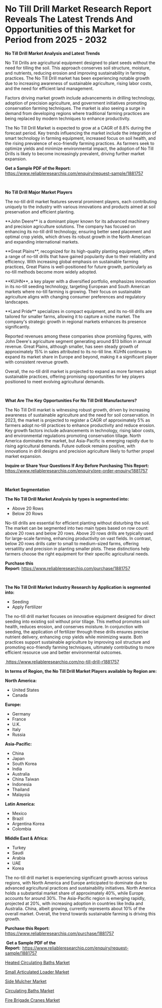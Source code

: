 <p><h1>No Till Drill Market Research Report Reveals The Latest Trends And Opportunities of this Market for Period from 2025 - 2032</h1></p><p><strong>No Till Drill Market Analysis and Latest Trends</strong></p>
<p><p>No Till Drills are agricultural equipment designed to plant seeds without the need for tilling the soil. This approach conserves soil structure, moisture, and nutrients, reducing erosion and improving sustainability in farming practices. The No Till Drill market has been experiencing notable growth due to increasing awareness of sustainable agriculture, rising labor costs, and the need for efficient land management.</p><p>Factors driving market growth include advancements in drilling technology, adoption of precision agriculture, and government initiatives promoting conservation farming techniques. The market is also seeing a surge in demand from developing regions where traditional farming practices are being replaced by modern techniques to enhance productivity.</p><p>The No Till Drill Market is expected to grow at a CAGR of 8.8% during the forecast period. Key trends influencing the market include the integration of smart technology in farming equipment, increased focus on soil health, and the rising prevalence of eco-friendly farming practices. As farmers seek to optimize yields and minimize environmental impact, the adoption of No Till Drills is likely to become increasingly prevalent, driving further market expansion.</p></p>
<p><strong>Get a Sample PDF of the Report:&nbsp;</strong> <a href="https://www.reliableresearchiq.com/enquiry/request-sample/1881757?utm_campaign=123&utm_medium=2&utm_source=Github&utm_content=ia&utm_term=10042025&utm_id=no-till-drill">https://www.reliableresearchiq.com/enquiry/request-sample/1881757</a></p>
<p>&nbsp;</p>
<p><strong>No Till Drill Major Market Players</strong></p>
<p><p>The no-till drill market features several prominent players, each contributing uniquely to the industry with various innovations and products aimed at soil preservation and efficient planting. </p><p>**John Deere** is a dominant player known for its advanced machinery and precision agriculture solutions. The company has focused on enhancing its no-till drill technology, ensuring better seed placement and optimal crop yields, which drives its robust growth in the North American and expanding international markets.</p><p>**Great Plains**, recognized for its high-quality planting equipment, offers a range of no-till drills that have gained popularity due to their reliability and efficiency. With increasing global emphasis on sustainable farming practices, Great Plains is well-positioned for future growth, particularly as no-till methods become more widely adopted.</p><p>**KUHN**, a key player with a diversified portfolio, emphasizes innovation in its no-till seeding technology, targeting European and South American markets where no-till farming is growing. Their focus on sustainable agriculture aligns with changing consumer preferences and regulatory landscapes.</p><p>**Land Pride** specializes in compact equipment, and its no-till drills are tailored for smaller farms, allowing it to capture a niche market. The company's strategic growth in regional markets enhances its presence significantly.</p><p>Reported revenues among these companies show promising figures, with John Deere's agriculture segment generating around $13 billion in annual revenue. Great Plains, although smaller, has seen steady growth of approximately 15% in sales attributed to its no-till line. KUHN continues to expand its market share in Europe and beyond, making it a significant player with consistent revenue growth.</p><p>Overall, the no-till drill market is projected to expand as more farmers adopt sustainable practices, offering promising opportunities for key players positioned to meet evolving agricultural demands.</p></p>
<p>&nbsp;</p>
<p><strong>What Are The Key Opportunities For No Till Drill Manufacturers?</strong></p>
<p><p>The No Till Drill market is witnessing robust growth, driven by increasing awareness of sustainable agriculture and the need for soil conservation. In 2023, the market is projected to register a CAGR of approximately 5% as farmers adopt no-till practices to enhance productivity and reduce erosion. Key growth factors include advancements in technology, rising labor costs, and environmental regulations promoting conservation tillage. North America dominates the market, but Asia-Pacific is emerging rapidly due to rising agricultural demands. Future outlook remains positive, with innovations in drill designs and precision agriculture likely to further propel market expansion.</p></p>
<p><strong>Inquire or Share Your Questions If Any Before Purchasing This Report:</strong> <a href="https://www.reliableresearchiq.com/enquiry/pre-order-enquiry/1881757?utm_campaign=123&utm_medium=2&utm_source=Github&utm_content=ia&utm_term=10042025&utm_id=no-till-drill">https://www.reliableresearchiq.com/enquiry/pre-order-enquiry/1881757</a></p>
<p>&nbsp;</p>
<p><strong>Market Segmentation</strong></p>
<p><strong>The No Till Drill Market Analysis by types is segmented into:</strong></p>
<p><ul><li>Above 20 Rows</li><li>Below 20 Rows</li></ul></p>
<p><p>No-till drills are essential for efficient planting without disturbing the soil. The market can be segmented into two main types based on row count: above 20 rows and below 20 rows. Above 20 rows drills are typically used for large-scale farming, enhancing productivity on vast fields. In contrast, below 20 rows drills cater to small to medium-sized farms, offering versatility and precision in planting smaller plots. These distinctions help farmers choose the right equipment for their specific agricultural needs.</p></p>
<p><strong>Purchase this Report:&nbsp;</strong><a href="https://www.reliableresearchiq.com/purchase/1881757?utm_campaign=123&utm_medium=2&utm_source=Github&utm_content=ia&utm_term=10042025&utm_id=no-till-drill">https://www.reliableresearchiq.com/purchase/1881757</a></p>
<p>&nbsp;</p>
<p><strong>The No Till Drill Market Industry Research by Application is segmented into:</strong></p>
<p><ul><li>Seeding</li><li>Apply Fertilizer</li></ul></p>
<p><p>The no-till drill market focuses on innovative equipment designed for direct seeding into existing soil without prior tillage. This method promotes soil health, reduces erosion, and conserves moisture. In conjunction with seeding, the application of fertilizer through these drills ensures precise nutrient delivery, enhancing crop yields while minimizing waste. Both practices support sustainable agriculture by improving soil structure and promoting eco-friendly farming techniques, ultimately contributing to more efficient resource use and better environmental outcomes.</p></p>
<p><a href="https://www.reliableresearchiq.com/no-till-drill-r1881757?utm_campaign=123&utm_medium=2&utm_source=Github&utm_content=ia&utm_term=10042025&utm_id=no-till-drill">&nbsp;https://www.reliableresearchiq.com/no-till-drill-r1881757</a></p>
<p><strong>In terms of Region, the No Till Drill Market Players available by Region are:</strong></p>
<p>
    <p> <strong> North America: </strong>
        <ul>
            <li>United States</li>
            <li>Canada</li>
        </ul>
        </p> 
    <p> <strong> Europe: </strong>
        <ul>
            <li>Germany</li>
            <li>France</li>
            <li>U.K.</li>
            <li>Italy</li>
            <li>Russia</li>
        </ul>
        </p> 
    <p> <strong> Asia-Pacific: </strong>
        <ul>
            <li>China</li>
            <li>Japan</li>
            <li>South Korea</li>
            <li>India</li>
            <li>Australia</li>
            <li>China Taiwan</li>
            <li>Indonesia</li>
            <li>Thailand</li>
            <li>Malaysia</li>
        </ul>
        </p> 
    <p> <strong> Latin America: </strong>
        <ul>
            <li>Mexico</li>
            <li>Brazil</li>
            <li>Argentina Korea</li>
            <li>Colombia</li>
        </ul>
        </p> 
    <p> <strong> Middle East & Africa: </strong>
        <ul>
            <li>Turkey</li>
            <li>Saudi</li>
            <li>Arabia</li>
            <li>UAE</li>
            <li>Korea</li>
        </ul>
    </p>
    </p>
<p><p>The no-till drill market is experiencing significant growth across various regions, with North America and Europe anticipated to dominate due to advanced agricultural practices and sustainability initiatives. North America holds a substantial market share of approximately 40%, while Europe accounts for around 30%. The Asia-Pacific region is emerging rapidly, projected at 20%, with increasing adoption in countries like India and Australia. China, albeit growing, currently represents about 10% of the overall market. Overall, the trend towards sustainable farming is driving this growth.</p></p>
<p><strong>Purchase this Report: </strong><a href="https://www.reliableresearchiq.com/purchase/1881757?utm_campaign=123&utm_medium=2&utm_source=Github&utm_content=ia&utm_term=10042025&utm_id=no-till-drill">https://www.reliableresearchiq.com/purchase/1881757</a></p>
<p>&nbsp;<strong>Get a Sample PDF of the Report:&nbsp;&nbsp;</strong><a href="https://www.reliableresearchiq.com/enquiry/request-sample/1881757?utm_campaign=123&utm_medium=2&utm_source=Github&utm_content=ia&utm_term=10042025&utm_id=no-till-drill">https://www.reliableresearchiq.com/enquiry/request-sample/1881757</a></p>
<p><strong></strong></p>
<p><p><a href="https://github.com/baraohinze3x/Market-Research-Report-List-1/blob/main/heated-circulating-baths-market.md?utm_campaign=123&utm_medium=2&utm_source=Github&utm_content=ia&utm_term=10042025&utm_id=no-till-drill">Heated Circulating Baths Market</a></p><p><a href="https://github.com/santosh758595/Market-Research-Report-List-7/blob/main/small-articulated-loader-market.md?utm_campaign=123&utm_medium=2&utm_source=Github&utm_content=ia&utm_term=10042025&utm_id=no-till-drill">Small Articulated Loader Market</a></p><p><a href="https://github.com/delindacallegari68/Market-Research-Report-List-1/blob/main/side-mulcher-market.md?utm_campaign=123&utm_medium=2&utm_source=Github&utm_content=ia&utm_term=10042025&utm_id=no-till-drill">Side Mulcher Market</a></p><p><a href="https://github.com/careymartta6/Market-Research-Report-List-1/blob/main/circulating-baths-market.md?utm_campaign=123&utm_medium=2&utm_source=Github&utm_content=ia&utm_term=10042025&utm_id=no-till-drill">Circulating Baths Market</a></p><p><a href="https://github.com/elizabethdagraca/Market-Research-Report-List-5/blob/main/fire-brigade-cranes-market.md?utm_campaign=123&utm_medium=2&utm_source=Github&utm_content=ia&utm_term=10042025&utm_id=no-till-drill">Fire Brigade Cranes Market</a></p></p>